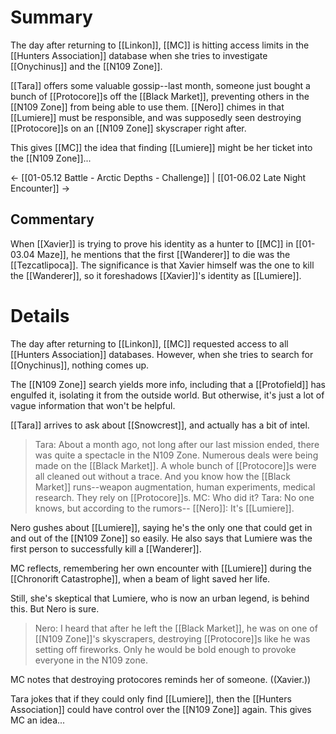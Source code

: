 # Summary
The day after returning to [[Linkon]], [[MC]] is hitting access limits in the [[Hunters Association]] database when she tries to investigate [[Onychinus]] and the [[N109 Zone]].

[[Tara]] offers some valuable gossip--last month, someone just bought a bunch of [[Protocore]]s off the [[Black Market]], preventing others in the [[N109 Zone]] from being able to use them. [[Nero]] chimes in that [[Lumiere]] must be responsible, and was supposedly seen destroying [[Protocore]]s on an [[N109 Zone]] skyscraper right after.

This gives [[MC]] the idea that finding [[Lumiere]] might be her ticket into the [[N109 Zone]]...

← [[01-05.12 Battle - Arctic Depths - Challenge]] | [[01-06.02 Late Night Encounter]] →
## Commentary
When [[Xavier]] is trying to prove his identity as a hunter to [[MC]] in [[01-03.04 Maze]], he mentions that the first [[Wanderer]] to die was the [[Tezcatlipoca]]. The significance is that Xavier himself was the one to kill the [[Wanderer]], so it foreshadows [[Xavier]]'s identity as [[Lumiere]].
# Details
The day after returning to [[Linkon]], [[MC]] requested access to all [[Hunters Association]] databases. However, when she tries to search for [[Onychinus]], nothing comes up.

The [[N109 Zone]] search yields more info, including that a [[Protofield]] has engulfed it, isolating it from the outside world. But otherwise, it's just a lot of vague information that won't be helpful.

[[Tara]] arrives to ask about [[Snowcrest]], and actually has a bit of intel.

> Tara: About a month ago, not long after our last mission ended, there was quite a spectacle in the N109 Zone. Numerous deals were being made on the [[Black Market]]. A whole bunch of [[Protocore]]s were all cleaned out without a trace. And you know how the [[Black Market]] runs--weapon augmentation, human experiments, medical research. They rely on [[Protocore]]s.
> MC: Who did it?
> Tara: No one knows, but according to the rumors--
> [[Nero]]: It's [[Lumiere]].

Nero gushes about [[Lumiere]], saying he's the only one that could get in and out of the [[N109 Zone]] so easily. He also says that Lumiere was the first person to successfully kill a [[Wanderer]].

MC reflects, remembering her own encounter with [[Lumiere]] during the [[Chronorift Catastrophe]], when a beam of light saved her life.

Still, she's skeptical that Lumiere, who is now an urban legend, is behind this. But Nero is sure.

> Nero: I heard that after he left the [[Black Market]], he was on one of [[N109 Zone]]'s skyscrapers, destroying [[Protocore]]s like he was setting off fireworks. Only he would be bold enough to provoke everyone in the N109 zone.

MC notes that destroying protocores reminds her of someone. ((Xavier.))

Tara jokes that if they could only find [[Lumiere]], then the [[Hunters Association]] could have control over the [[N109 Zone]] again. This gives MC an idea...

